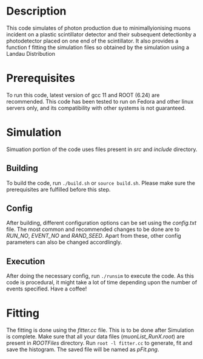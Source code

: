 # Description
 This code simulates of photon production due to minimallyionising muons incident on a plastic scintillator detector and their subsequent detectionby a photodetector placed on one end of the scintillator. It also provides a function f fitting the simulation files so obtained by the simulation using a Landau Distribution

# Prerequisites
To run this code, latest version of gcc 11 and ROOT (6.24) are recommended. This code has been tested to run on Fedora and other linux servers only, and its compatibility with other systems is not guaranteed.

# Simulation
Simuation portion of the code uses files present in *src* and *include* directory.

## Building
To build the code, run ```./build.sh``` or ```source build.sh```. Please make sure the prerequisites are fulfilled before this step.

## Config
After building, different configuration options can be set using the *config.txt* file. The most common and recommended changes to be done are to *RUN_NO*, *EVENT_NO* and *RAND_SEED*. Apart from these, other config parameters can also be changed accordlingly.

## Execution
After doing the necessary config, run ```./runsim``` to execute the code. As this code is procedural, it might take a lot of time depending upon the number of events specified. Have a coffee!

# Fitting
The fitting is done using the *fitter.cc* file. This is to be done after Simulation is complete. Make sure that all your data files (*muonList_RunX.root*) are present in *ROOTFiles* directory. Run ```root -l fitter.cc``` to generate, fit and save the histogram. The saved file will be named as *pFit.png*.

